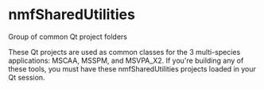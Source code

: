 # nmfSharedUtilities
Group of common Qt project folders

These Qt projects are used as common classes for the 3 multi-species applications: MSCAA, MSSPM, and MSVPA_X2.  If you're building
any of these tools, you must have these nmfSharedUtilities projects loaded in your Qt session.
